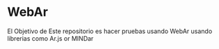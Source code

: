 # WebAr
El Objetivo de Este repositorio es hacer pruebas usando WebAr usando librerias como Ar.js or MINDar
